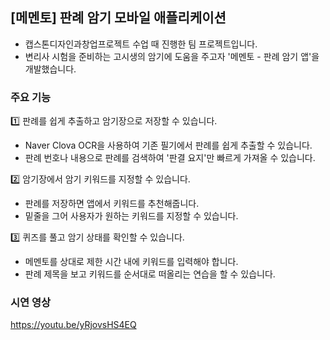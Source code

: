 ## [메멘토] 판례 암기 모바일 애플리케이션
- 캡스톤디자인과창업프로젝트 수업 때 진행한 팀 프로젝트입니다.  
- 변리사 시험을 준비하는 고시생의 암기에 도움을 주고자 '메멘토 - 판례 암기 앱'을 개발했습니다.

### 주요 기능
1️⃣ 판례를 쉽게 추출하고 암기장으로 저장할 수 있습니다.
- Naver Clova OCR을 사용하여 기존 필기에서 판례를 쉽게 추출할 수 있습니다.
- 판례 번호나 내용으로 판례를 검색하여 '판결 요지'만 빠르게 가져올 수 있습니다.  

2️⃣ 암기장에서 암기 키워드를 지정할 수 있습니다.
- 판례를 저장하면 앱에서 키워드를 추천해줍니다.
- 밑줄을 그어 사용자가 원하는 키워드를 지정할 수 있습니다.

3️⃣ 퀴즈를 풀고 암기 상태를 확인할 수 있습니다.
- 메멘토를 상대로 제한 시간 내에 키워드를 입력해야 합니다.
- 판례 제목을 보고 키워드를 순서대로 떠올리는 연습을 할 수 있습니다.

### 시연 영상
https://youtu.be/yRjovsHS4EQ
